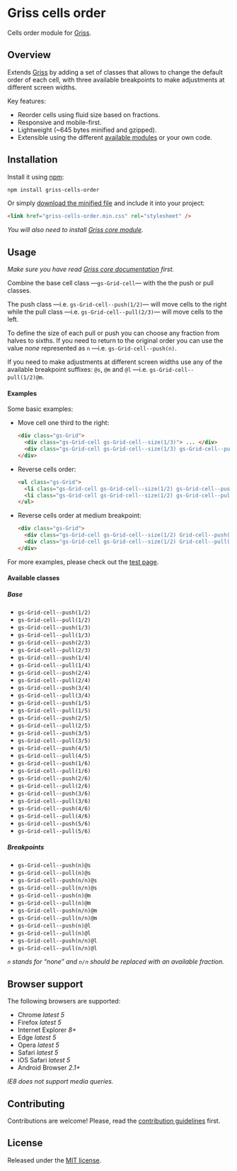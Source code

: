 # Griss cells order

Cells order module for [Griss](https://github.com/battaglr/griss/).

## Overview

Extends [Griss](https://github.com/battaglr/griss/) by adding a set of classes
that allows to change the default order of each cell, with three available
breakpoints to make adjustments at different screen widths.

Key features:

- Reorder cells using fluid size based on fractions.
- Responsive and mobile-first.
- Lightweight (~645 bytes minified and gzipped).
- Extensible using the different
  [available modules](https://github.com/battaglr/griss/#available-modules)
  or your own code.

## Installation

Install it using [npm](https://npmjs.com):

```sh
npm install griss-cells-order
```

Or simply [download the minified file](dist/griss-cells-order.min.css) and
include it into your project:

```html
<link href="griss-cells-order.min.css" rel="stylesheet" />
```

*You will also need to install
[Griss core module](https://github.com/battaglr/griss/#installation).*

## Usage

*Make sure you have read
[Griss core documentation](https://github.com/battaglr/griss/#usage) first.*

Combine the base cell class —`gs-Grid-cell`— with the the push or pull classes.

The push class —i.e. `gs-Grid-cell--push(1/2)`— will move cells to the right
while the pull class —i.e. `gs-Grid-cell--pull(2/3)`— will move cells to
the left.

To define the size of each pull or push you can choose any fraction from halves
to sixths. If you need to return to the original order you can use the value
*none* represented as `n` —i.e. `gs-Grid-cell--push(n)`.

If you need to make adjustments at different screen widths use any of the
available breakpoint suffixes: `@s`, `@m` and `@l` —i.e.
`gs-Grid-cell--pull(1/2)@m`.

#### Examples

Some basic examples:

- Move cell one third to the right:

  ```html
  <div class="gs-Grid">
    <div class="gs-Grid-cell gs-Grid-cell--size(1/3)"> ... </div>
    <div class="gs-Grid-cell gs-Grid-cell--size(1/3) gs-Grid-cell--push(1/3)"> ... </div>
  </div>
  ```

- Reverse cells order:

  ```html
  <ul class="gs-Grid">
    <li class="gs-Grid-cell gs-Grid-cell--size(1/2) gs-Grid-cell--push(1/2)"> ... </li>
    <li class="gs-Grid-cell gs-Grid-cell--size(1/2) gs-Grid-cell--pull(1/2)"> ... </li>
  </ul>
  ```

- Reverse cells order at medium breakpoint:

  ```html
  <div class="gs-Grid">
    <div class="gs-Grid-cell gs-Grid-cell--size(1/2) Grid-cell--push(1/2)@m"> ... </div>
    <div class="gs-Grid-cell gs-Grid-cell--size(1/2) Grid-cell--pull(1/2)@m"> ... </div>
  </div>
  ```

For more examples, please check out the
[test page](https://battaglr.github.io/griss-cells-order/test/test.html).

#### Available classes

##### Base

- `gs-Grid-cell--push(1/2)`
- `gs-Grid-cell--pull(1/2)`
- `gs-Grid-cell--push(1/3)`
- `gs-Grid-cell--pull(1/3)`
- `gs-Grid-cell--push(2/3)`
- `gs-Grid-cell--pull(2/3)`
- `gs-Grid-cell--push(1/4)`
- `gs-Grid-cell--pull(1/4)`
- `gs-Grid-cell--push(2/4)`
- `gs-Grid-cell--pull(2/4)`
- `gs-Grid-cell--push(3/4)`
- `gs-Grid-cell--pull(3/4)`
- `gs-Grid-cell--push(1/5)`
- `gs-Grid-cell--pull(1/5)`
- `gs-Grid-cell--push(2/5)`
- `gs-Grid-cell--pull(2/5)`
- `gs-Grid-cell--push(3/5)`
- `gs-Grid-cell--pull(3/5)`
- `gs-Grid-cell--push(4/5)`
- `gs-Grid-cell--pull(4/5)`
- `gs-Grid-cell--push(1/6)`
- `gs-Grid-cell--pull(1/6)`
- `gs-Grid-cell--push(2/6)`
- `gs-Grid-cell--pull(2/6)`
- `gs-Grid-cell--push(3/6)`
- `gs-Grid-cell--pull(3/6)`
- `gs-Grid-cell--push(4/6)`
- `gs-Grid-cell--pull(4/6)`
- `gs-Grid-cell--push(5/6)`
- `gs-Grid-cell--pull(5/6)`

##### Breakpoints

- `gs-Grid-cell--push(n)@s`
- `gs-Grid-cell--pull(n)@s`
- `gs-Grid-cell--push(n/n)@s`
- `gs-Grid-cell--pull(n/n)@s`
- `gs-Grid-cell--push(n)@m`
- `gs-Grid-cell--pull(n)@m`
- `gs-Grid-cell--push(n/n)@m`
- `gs-Grid-cell--pull(n/n)@m`
- `gs-Grid-cell--push(n)@l`
- `gs-Grid-cell--pull(n)@l`
- `gs-Grid-cell--push(n/n)@l`
- `gs-Grid-cell--pull(n/n)@l`

*`n` stands for “none” and `n/n` should be replaced with an available fraction.*

## Browser support

The following browsers are supported:

- Chrome *latest 5*
- Firefox *latest 5*
- Internet Explorer *8+*
- Edge *latest 5*
- Opera *latest 5*
- Safari *latest 5*
- iOS Safari *latest 5*
- Android Browser *2.1+*

*IE8 does not support media queries.*

## Contributing

Contributions are welcome! Please, read the
[contribution guidelines](contributing.md) first.

## License

Released under the [MIT license](license.txt).
